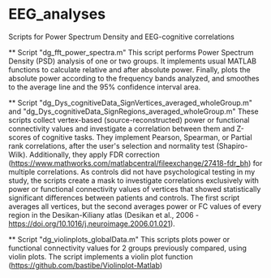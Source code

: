 # EEG_analyses
Scripts for Power Spectrum Density and EEG-cognitive correlations

** Script "dg_fft_power_spectra.m"
This script performs Power Spectrum Density (PSD) analysis of one or two groups. It implements usual MATLAB functions to calculate relative and after absolute power. Finally, plots the absolute power according to the frequency bands analyzed, and smoothes to the average line and the 95% confidence interval area.

** Script "dg_Dys_cognitiveData_SignVertices_averaged_wholeGroup.m" and "dg_Dys_cognitiveData_SignRegions_averaged_wholeGroup.m"
These scripts collect vertex-based (source-reconstructed) power or functional connectivity values and investigate a correlation between them and Z-scores of cognitive tasks. They implement Pearson, Spearman, or Partial rank correlations, after the user's selection and normality test (Shapiro-Wilk). Additionally, they apply FDR correction (https://www.mathworks.com/matlabcentral/fileexchange/27418-fdr_bh) for multiple correlations. As controls did not have psychological testing in my study, the scripts create a mask to investigate correlations exclusively with power or functional connectivity values of vertices that showed statistically significant differences between patients and controls. The first script averages all vertices, but the second averages power or FC values of every region in the Desikan-Kiliany atlas (Desikan et al., 2006 - https://doi.org/10.1016/j.neuroimage.2006.01.021).

** Script "dg_violinplots_globalData.m"
This scripts plots power or functional connectivity values for 2 groups previously compared, using violin plots. The script implements a violin plot function (https://github.com/bastibe/Violinplot-Matlab)
